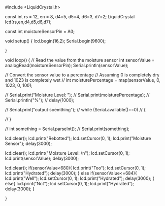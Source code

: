 #include <LiquidCrystal.h>

const int rs = 12, en = 8, d4=5, d5=4, d6=3, d7=2;
LiquidCrystal lcd(rs,en,d4,d5,d6,d7); 

const int moistureSensorPin = A0;

void setup() {
  lcd.begin(16,2);
  Serial.begin(9600);

}

void loop() {
  // Read the value from the moisture sensor
  int sensorValue = analogRead(moistureSensorPin);
  Serial.println(sensorValue);

  // Convert the sensor value to a percentage
  // Assuming 0 is completely dry and 1023 is completely wet
  // int moisturePercentage = map(sensorValue, 0, 1023, 0, 100);

  // Serial.print("Moisture Level: ");
  // Serial.print(moisturePercentage);
  // Serial.println("%");
  // delay(1000);

  // Serial.print("output soemthing");
  // while (Serial.available()==0)
  // {

  // }

  // int something = Serial.parseInt();
  // Serial.print(something);


  lcd.clear();
  lcd.print("Rebotted");
  lcd.setCursor(0, 1);
  lcd.print("Moisture Sensor");
  delay(3000);

  lcd.clear();
  lcd.print("Moisture Level: \n");
  lcd.setCursor(0, 1);
  lcd.print(sensorValue);
  delay(3000);

  lcd.clear();
  if(sensorValue<680){
    lcd.print("Too");
    lcd.setCursor(0, 1);
    lcd.print("Hydrated");
    delay(3000);
  }
  else if(sensorValue<=684){
    lcd.print("Well");
    lcd.setCursor(0, 1);
    lcd.print("Hydrated");
    delay(3000);
  }
  else{
    lcd.print("Not");
    lcd.setCursor(0, 1);
    lcd.print("Hydrated");
    delay(3000);
  }

}
